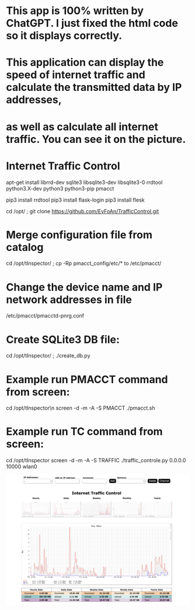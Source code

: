 # This app is 100% written by ChatGPT. I just fixed the html code so it displays correctly.

# This application can display the speed of internet traffic and calculate the transmitted data by IP addresses, 
# as well as calculate all internet traffic. You can see it on the picture.


# Internet Traffic Control

apt-get install librrd-dev sqlite3 libsqlite3-dev libsqlite3-0 rrdtool python3.X-dev python3 python3-pip pmacct

pip3 install rrdtool
pip3 install flask-login
pip3 install flesk

cd /opt/ ; git clone https://github.com/EvFoAn/TrafficControl.git

# Merge configuration file from catalog
cd /opt/tInspector/ ; cp -Rp pmacct_config/etc/* to /etc/pmacct/

# Change the device name and IP network addresses in file
/etc/pmacct/pmacctd-pnrg.conf

# Create SQLite3 DB file:
cd /opt/tInspector/ ; ./create_db.py

# Example run PMACCT command from screen:
cd /opt/tInspector\n
screen -d -m -A -S PMACCT ./pmacct.sh

# Example run TC command from screen:
cd /opt/tInspector
screen -d -m -A -S TRAFFIC ./traffic_controle.py 0.0.0.0 10000 wlan0


![alt text](https://github.com/EvFoAn/TrafficControl/blob/main/traffic_control.png)
